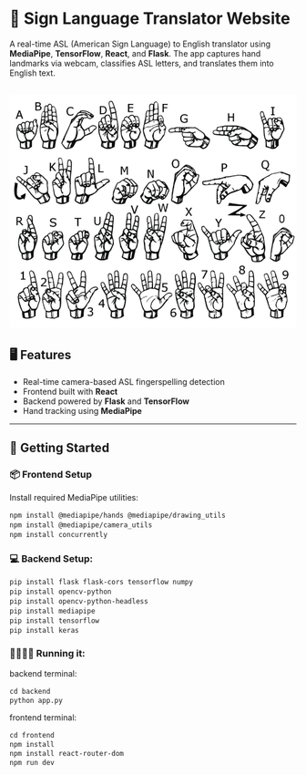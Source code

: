# 🧠 Sign Language Translator Website

A real-time ASL (American Sign Language) to English translator using **MediaPipe**, **TensorFlow**, **React**, and **Flask**. The app captures hand landmarks via webcam, classifies ASL letters, and translates them into English text.


![alt text](image.png)
---

## 🖥️ Features

- Real-time camera-based ASL fingerspelling detection  
- Frontend built with **React**  
- Backend powered by **Flask** and **TensorFlow**  
- Hand tracking using **MediaPipe**
---

## 🚀 Getting Started

### 📦 Frontend Setup

Install required MediaPipe utilities:

```bash
npm install @mediapipe/hands @mediapipe/drawing_utils
npm install @mediapipe/camera_utils
npm install concurrently
```

### 💻 Backend Setup:
``` bash
pip install flask flask-cors tensorflow numpy
pip install opencv-python
pip install opencv-python-headless
pip install mediapipe
pip install tensorflow
pip install keras

```

### 🏃🏻‍♀️‍➡️ Running it:
backend terminal: 
```
cd backend
python app.py
```

frontend terminal:
```
cd frontend
npm install
npm install react-router-dom
npm run dev
```
